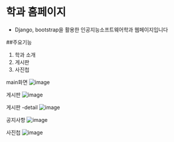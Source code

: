 # 학과 홈페이지

- Django, bootstrap을 활용한 인공지능소프트웨어학과 웹페이지입니다

##주요기능
1. 학과 소개
2. 게시판
3. 사진첩

main화면
![image](https://user-images.githubusercontent.com/75667075/155293171-d422815d-769c-49e1-9681-a79f79621c2f.png)

게시판
![image](https://user-images.githubusercontent.com/75667075/155293231-84ba65c3-808a-41f8-b0fd-2b97d4b91553.png)

게시판 -detail
![image](https://user-images.githubusercontent.com/75667075/155293516-20ae1911-792d-46ee-a0ab-c97caa2e8957.png)


공지사항
![image](https://user-images.githubusercontent.com/75667075/155293307-0fe94bf9-1829-4f6a-a40b-96e242c7e803.png)

사진첩
![image](https://user-images.githubusercontent.com/75667075/155293358-b143547e-9ebb-45c3-ac47-607fa371091b.png)





